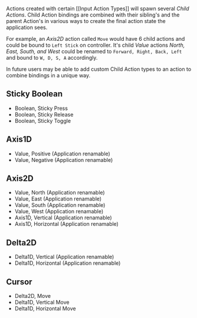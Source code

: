 Actions created with certain [[Input Action Types]] will spawn several *Child Actions*. Child Action bindings are combined with their sibling's and the parent Action's in various ways to create the final action state the application sees.

For example, an *Axis2D* action called `Move` would have 6 child actions and could be bound to `Left Stick` on controller. It's child *Value* actions *North, East, South, and West* could be renamed to `Forward, Right, Back, Left` and bound to `W, D, S, A`  accordingly. 

In future users may be able to add custom Child Action types to an action to combine bindings in a unique way.

## Sticky Boolean
- Boolean, Sticky Press
- Boolean, Sticky Release
- Boolean, Sticky Toggle

## Axis1D
- Value, Positive (Application renamable)
- Value, Negative (Application renamable)

## Axis2D
- Value, North (Application renamable)
- Value, East (Application renamable)
- Value, South (Application renamable)
- Value, West (Application renamable)
- Axis1D, Vertical (Application renamable)
- Axis1D, Horizontal (Application renamable)

## Delta2D
- Delta1D, Vertical (Application renamable)
- Delta1D, Horizontal (Application renamable)

## Cursor
- Delta2D, Move
- Delta1D, Vertical Move
- Delta1D, Horizontal Move